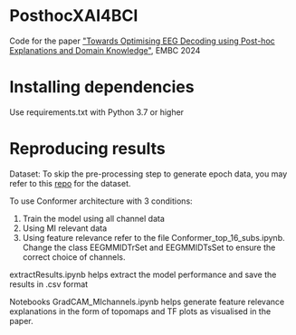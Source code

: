 # PosthocXAI4BCI
Code for the paper ["Towards Optimising EEG Decoding using Post-hoc Explanations and Domain Knowledge"](https://arxiv.org/abs/2405.01269), EMBC 2024

# Installing dependencies
Use requirements.txt with Python 3.7 or higher

# Reproducing results
Dataset: To skip the pre-processing step to generate epoch data, you may refer to this [repo](https://github.com/xiangzhang1015/Deep-Learning-for-BCI) for the dataset.

To use Conformer architecture with 3 conditions:
1. Train the model using all channel data
2. Using MI relevant data
3. Using feature relevance
refer to the file Conformer_top_16_subs.ipynb. Change the class EEGMMIDTrSet and EEGMMIDTsSet to ensure the correct choice of channels.

extractResults.ipynb helps extract the model performance and save the results in .csv format

Notebooks GradCAM_MIchannels.ipynb helps generate feature relevance explanations in the form of topomaps and TF plots as visualised in the paper.
